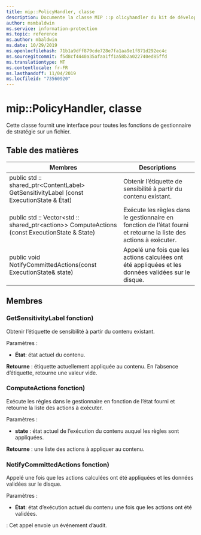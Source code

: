 ```yaml
---
title: mip::PolicyHandler, classe
description: Documente la classe MIP ::p olicyhandler du kit de développement logiciel (SDK) Microsoft Information Protection (MIP).
author: msmbaldwin
ms.service: information-protection
ms.topic: reference
ms.author: mbaldwin
ms.date: 10/29/2019
ms.openlocfilehash: 71b1a9dff879cde728e7fa1aa9e1f871d292ec4c
ms.sourcegitcommit: f5d8cf4440a35afaa1ff1a58b2a022740ed85ffd
ms.translationtype: MT
ms.contentlocale: fr-FR
ms.lasthandoff: 11/04/2019
ms.locfileid: "73560920"
---
```

# <a name="class-mippolicyhandler"></a>mip::PolicyHandler, classe 
Cette classe fournit une interface pour toutes les fonctions de gestionnaire de stratégie sur un fichier.
  
## <a name="summary"></a>Table des matières
 Membres                        | Descriptions                                
--------------------------------|---------------------------------------------
public std :: shared_ptr\<ContentLabel\> GetSensitivityLabel (const ExecutionState & État)  |  Obtenir l’étiquette de sensibilité à partir du contenu existant.
public std :: Vector\<std :: shared_ptr\<action\>\> ComputeActions (const ExecutionState & State)  |  Exécute les règles dans le gestionnaire en fonction de l’état fourni et retourne la liste des actions à exécuter.
public void NotifyCommittedActions(const ExecutionState& state)  |  Appelé une fois que les actions calculées ont été appliquées et les données validées sur le disque.
  
## <a name="members"></a>Membres
  
### <a name="getsensitivitylabel-function"></a>GetSensitivityLabel fonction)
Obtenir l’étiquette de sensibilité à partir du contenu existant.

Paramètres :  
* **État**: état actuel du contenu. 



  
**Retourne** : étiquette actuellement appliquée au contenu. En l’absence d’étiquette, retourne une valeur vide.
  
### <a name="computeactions-function"></a>ComputeActions fonction)
Exécute les règles dans le gestionnaire en fonction de l’état fourni et retourne la liste des actions à exécuter.

Paramètres :  
* **state** : état actuel de l’exécution du contenu auquel les règles sont appliquées. 



  
**Retourne** : une liste des actions à appliquer au contenu.
  
### <a name="notifycommittedactions-function"></a>NotifyCommittedActions fonction)
Appelé une fois que les actions calculées ont été appliquées et les données validées sur le disque.

Paramètres :  
* **État**: état d’exécution actuel du contenu une fois que les actions ont été validées. 


: Cet appel envoie un événement d’audit.